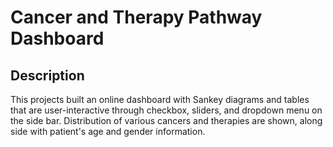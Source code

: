 # Cancer and Therapy Pathway Dashboard

## Description
This projects built an online dashboard with Sankey diagrams and tables that are user-interactive through checkbox, sliders, and dropdown menu on the side bar. Distribution of various cancers and therapies are shown, along side with patient's age and gender information.
